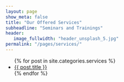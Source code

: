 ```yaml
---
layout: page
show_meta: false
title: "Our Offered Services"
subheadline: "Seminars and Trainings"
header:
   image_fullwidth: "header_unsplash_5.jpg"
permalink: "/pages/services/"
---
```

<ul>
    {% for post in site.categories.services %}
    <li><a href="{{ site.url }}{{ site.baseurl }}{{ post.url }}">{{ post.title }}</a></li>
    {% endfor %}
</ul>